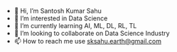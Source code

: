 - 👋 Hi, I’m Santosh Kumar Sahu
- 👀 I’m interested in Data Science
- 🌱 I’m currently learning AI, ML, DL, RL, TL
- 💞️ I’m looking to collaborate on Data Science Industry
- 📫 How to reach me use sksahu.earth@gmail.com

<!---
sksahuearth/sksahuearth is a ✨ special ✨ repository because its `README.md` (this file) appears on your GitHub profile.
You can click the Preview link to take a look at your changes.
--->
